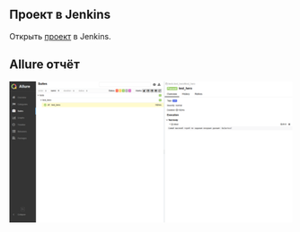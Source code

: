 ## Проект в Jenkins
Открыть [проект](https://jenkins.autotests.cloud/job/super_hero/) в Jenkins.
## Allure отчёт
![Allure](resourse/img.PNG)


